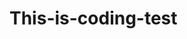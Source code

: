 # This-is-coding-test
     
  
   
 
   
    
      
     
          
               
            

           
          
         
        
     
  
